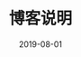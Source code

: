 ---
title: 博客说明
date: '2019-08-01'
categories: '博客'
description: 关于jekyll的Markdown文件的头部说语法明。
tags: 
    - 深度学习
    - 深度学习实战
updated: 2019-08-01
type: photo 
photos:
- /assets/img/deep-learning-project.png
music-id: 528251010
---